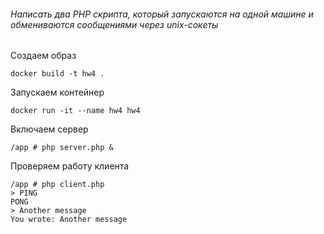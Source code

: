 ###### Написать два PHP скрипта, который запускаются на одной машине и обмениваются сообщениями через unix-сокеты

Создаем образ
    
    docker build -t hw4 .
    
Запускаем контейнер

    docker run -it --name hw4 hw4
    
Включаем сервер
        
    /app # php server.php &
    
Проверяем работу клиента    
    
    /app # php client.php    
    > PING
    PONG
    > Another message
    You wrote: Another message
